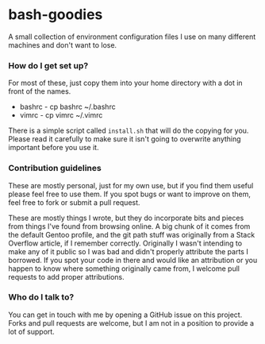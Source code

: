# bash-goodies #

A small collection of environment configuration files I use on many different machines and don't want to lose.

### How do I get set up? ###

For most of these, just copy them into your home directory with a dot in front of the names.

* bashrc - cp bashrc ~/.bashrc
* vimrc - cp vimrc ~/.vimrc

There is a simple script called `install.sh` that will do the copying for you. Please read it carefully to make sure it isn't going to overwrite anything important before you use it.

### Contribution guidelines ###

These are mostly personal, just for my own use, but if you find them useful please feel free to use them. If you spot bugs or want to improve on them, feel free to fork or submit a pull request.

These are mostly things I wrote, but they do incorporate bits and pieces from things I've found from browsing online. A big chunk of it comes from the default Gentoo profile, and the git path stuff was originally from a Stack Overflow article, if I remember correctly. Originally I wasn't intending to make any of it public so I was bad and didn't properly attribute the parts I borrowed. If you spot your code in there and would like an attribution or you happen to know where something originally came from, I welcome pull requests to add proper attributions.

### Who do I talk to? ###

You can get in touch with me by opening a GitHub issue on this project. Forks and pull requests are welcome, but I am not in a position to provide a lot of support.
